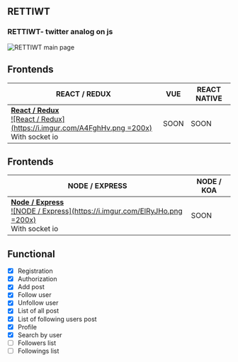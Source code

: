## RETTIWT

### **RETTIWT**- twitter analog on js

![RETTIWT main page](http://getcover.ru/i/6zdyj1541534834.85/pwiv8.png)

## Frontends

| REACT / REDUX                                                                                                                                                      | VUE  | REACT NATIVE |
| ------------------------------------------------------------------------------------------------------------------------------------------------------------------ | ---- | ------------ |
| [**React / Redux**<br/> ![React / Redux](https://i.imgur.com/A4FghHv.png =200x) ](https://github.com/uliaaan/rettiwt/tree/master/react-redux)<br /> With socket io | SOON | SOON         |

## Frontends

| NODE / EXPRESS                                                                                                                                                   | NODE / KOA |
| ---------------------------------------------------------------------------------------------------------------------------------------------------------------- | ---------- |
| [**Node / Express**<br/> ![NODE / Express](https://i.imgur.com/ElRyJHo.png =200x) ](https://github.com/uliaaan/rettiwt/tree/master/express)<br /> With socket io | SOON       |

## Functional

- [x] Registration
- [x] Authorization
- [x] Add post
- [x] Follow user
- [x] Unfollow user
- [x] List of all post
- [x] List of following users post
- [x] Profile
- [x] Search by user
- [ ] Followers list
- [ ] Followings list
